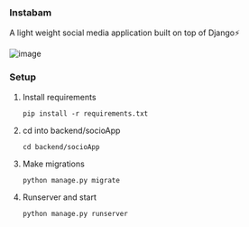 ### Instabam

A light weight social media application built on top of Django⚡️

![image](https://github.com/ikeasamoahansah/instabam/assets/66312028/11722633-fa5e-4075-aee9-c5f33cb33288)


### Setup

1. Install requirements
   ```
   pip install -r requirements.txt
   ```

2. cd into backend/socioApp
   ```
   cd backend/socioApp
   ```

3. Make migrations
   ```
   python manage.py migrate
   ```

4. Runserver and start
   ```
   python manage.py runserver
   ```

   

